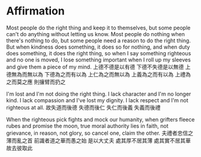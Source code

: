 # Affirmation

Most people do the right thing
and keep it to themselves,
but some people can't do anything
without letting us know.
Most people do nothing
when there's nothing to do,
but some people need a reason
to do the right thing.
But when kindness does something,
it does so for nothing,
and when duty does something,
it does the right thing,
so when I say something righteous
and no one is moved,
I lose something important
when I roll up my sleeves
and give them a piece of my mind.
上德不德是以有德
下德不失德是以無德
上德無為而無以為
下德為之而有以為
上仁為之而無以為
上義為之而有以為
上禮為之而莫之應
則攘臂而扔之

I'm lost and I'm not doing the right thing.
I lack character and I'm no longer kind.
I lack compassion and I've lost my dignity.
I lack respect and I'm not righteous at all.
故失道而後德
失德而後仁
失仁而後義
失義而後禮

When the righteous pick fights and mock our humanity,
when grifters fleece rubes and promise the moon,
true moral authority
lies in faith, not grievance,
in reason, not glory,
so cancel one, claim the other.
夫禮者忠信之薄而亂之首
前識者道之華而愚之始
是以大丈夫
處其厚不居其薄
處其實不居其華
故去彼取此
